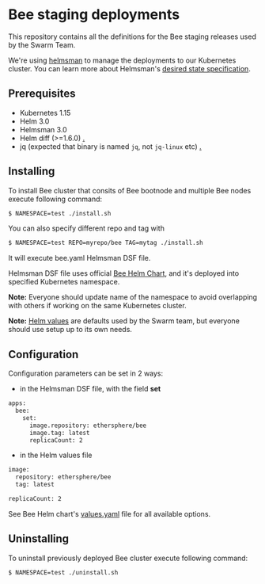 # Bee staging deployments

This repository contains all the definitions for the Bee staging releases used by the Swarm Team.

We're using [helmsman](https://github.com/Praqma/helmsman) to manage the deployments to our Kubernetes cluster. You can learn more about Helmsman's [desired state specification](https://github.com/Praqma/helmsman/blob/master/docs/desired_state_specification.md).

## Prerequisites

* Kubernetes 1.15
* Helm 3.0
* Helmsman 3.0
* Helm diff (>=1.6.0) [.](https://github.com/databus23/helm-diff)
* jq (expected that binary is named `jq`, not `jq-linux` etc) [.](https://github.com/stedolan/jq)

## Installing

To install Bee cluster that consits of Bee bootnode and multiple Bee nodes execute following command:

```bash
$ NAMESPACE=test ./install.sh 
```

You can also specify different repo and tag with
```bash
$ NAMESPACE=test REPO=myrepo/bee TAG=mytag ./install.sh 
```

It will execute bee.yaml Helmsman DSF file.

Helmsman DSF file uses official [Bee Helm Chart](https://github.com/ethersphere/helm/tree/master/charts/bee), and it's deployed into specified Kubernetes namespace.

**Note:** Everyone should update name of the namespace to avoid overlapping with others if working on the same Kubernetes cluster. 

**Note:** [Helm values](https://github.com/ethersphere/bee-staging/tree/master/helm-values) are defaults used by the Swarm team, but everyone should use setup up to its own needs.

## Configuration

Configuration parameters can be set in 2 ways:
* in the Helmsman DSF file, with the field **set**
```bash
apps:
  bee:
    set:
      image.repository: ethersphere/bee
      image.tag: latest
      replicaCount: 2
```

* in the Helm values file
```bash
image:
  repository: ethersphere/bee
  tag: latest

replicaCount: 2
```

See Bee Helm chart's [values.yaml](https://github.com/ethersphere/helm/blob/master/charts/bee/values.yaml) file for all available options.

## Uninstalling

To uninstall previously deployed Bee cluster execute following command:

```bash
$ NAMESPACE=test ./uninstall.sh 
```
